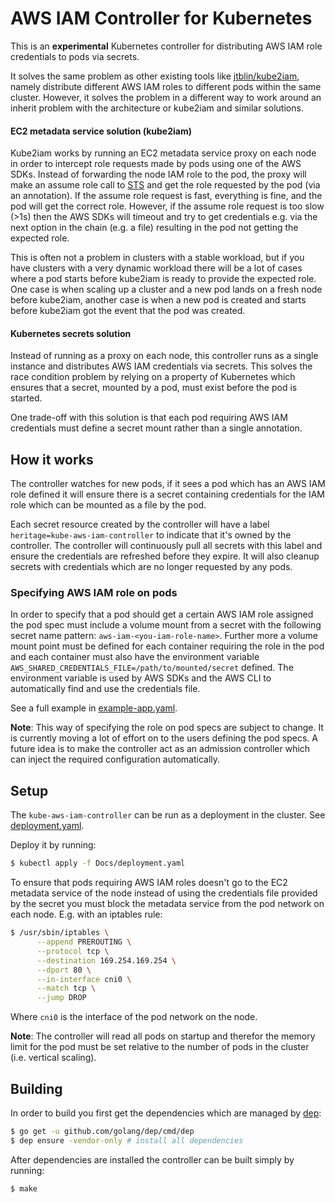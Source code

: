 # AWS IAM Controller for Kubernetes

This is an **experimental** Kubernetes controller for distributing AWS IAM role
credentials to pods via secrets.

It solves the same problem as other existing tools like
[jtblin/kube2iam](https://github.com/jtblin/kube2iam), namely distribute
different AWS IAM roles to different pods within the same cluster.  However, it
solves the problem in a different way to work around an inherit problem with
the architecture or kube2iam and similar solutions.

#### EC2 metadata service solution (kube2iam)

Kube2iam works by running an EC2 metadata service proxy on each node in order
to intercept role requests made by pods using one of the AWS SDKs. Instead of
forwarding the node IAM role to the pod, the proxy will make an assume role
call to [STS](https://docs.aws.amazon.com/STS/latest/APIReference/Welcome.html)
and get the role requested by the pod (via an annotation). If the assume role
request is fast, everything is fine, and the pod will get the correct role.
However, if the assume role request is too slow (>1s) then the AWS SDKs will
timeout and try to get credentials e.g. via the next option in the chain (e.g.
a file) resulting in the pod not getting the expected role.

This is often not a problem in clusters with a stable workload, but if you have
clusters with a very dynamic workload there will be a lot of cases where a pod
starts before kube2iam is ready to provide the expected role. One case is when
scaling up a cluster and a new pod lands on a fresh node before kube2iam,
another case is when a new pod is created and starts before kube2iam got the
event that the pod was created.

#### Kubernetes secrets solution

Instead of running as a proxy on each node, this controller runs as a
single instance and distributes AWS IAM credentials via secrets. This solves
the race condition problem by relying on a property of Kubernetes which ensures
that a secret, mounted by a pod, must exist before the pod is started.

One trade-off with this solution is that each pod requiring AWS IAM credentials
must define a secret mount rather than a single annotation.

## How it works

The controller watches for new pods, if it sees a pod which has an AWS IAM role
defined it will ensure there is a secret containing credentials for the IAM
role which can be mounted as a file by the pod.

Each secret resource created by the controller will have a label
`heritage=kube-aws-iam-controller` to indicate that it's owned by the
controller.
The controller will continuously pull all secrets with this label and ensure
the credentials are refreshed before they expire. It will also cleanup secrets
with credentials which are no longer requested by any pods.

### Specifying AWS IAM role on pods

In order to specify that a pod should get a certain AWS IAM role assigned the
pod spec must include a volume mount from a secret with the following secret
name pattern: `aws-iam-<you-iam-role-name>`. Further more a volume mount point
must be defined for each container requiring the role in the pod and each
container must also have the environment variable
`AWS_SHARED_CREDENTIALS_FILE=/path/to/mounted/secret` defined. The environment
variable is used by AWS SDKs and the AWS CLI to automatically find and use the
credentials file.

See a full example in [example-app.yaml](/Docs/example-app.yaml).

**Note**: This way of specifying the role on pod specs are subject to change.
It is currently moving a lot of effort on to the users defining the pod specs.
A future idea is to make the controller act as an admission controller which
can inject the required configuration automatically.

## Setup

The `kube-aws-iam-controller` can be run as a deployment in the cluster.
See [deployment.yaml](/Docs/deployment.yaml).

Deploy it by running:

```bash
$ kubectl apply -f Docs/deployment.yaml
```

To ensure that pods requiring AWS IAM roles doesn't go to the EC2 metadata
service of the node instead of using the credentials file provided by the
secret you must block the metadata service from the pod network on each node.
E.g. with an iptables rule:

```bash
$ /usr/sbin/iptables \
      --append PREROUTING \
      --protocol tcp \
      --destination 169.254.169.254 \
      --dport 80 \
      --in-interface cni0 \
      --match tcp \
      --jump DROP
```

Where `cni0` is the interface of the pod network on the node.

**Note**: The controller will read all pods on startup and therefor the memory
limit for the pod must be set relative to the number of pods in the cluster
(i.e. vertical scaling).

## Building

In order to build you first get the dependencies which are managed by
[dep](https://github.com/golang/dep):

```bash
$ go get -u github.com/golang/dep/cmd/dep
$ dep ensure -vendor-only # install all dependencies
```

After dependencies are installed the controller can be built simply by running:

```bash
$ make
```
